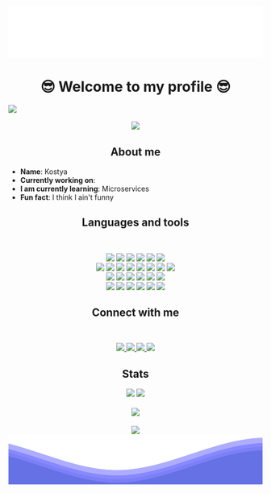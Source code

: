 <img src="https://raw.githubusercontent.com/kostahe/kostahe/master/rotated-waves.svg" width="100%" height="100">

<h1 align="center">😎 Welcome to my profile 😎</h1>

<p> <img src="https://komarev.com/ghpvc/?username=kostahe&label=Profile%20views&color=025cda&style=for-the-badge" /> </p>    

<div align="center">
     <img width="600" src="https://lanyard.kyrie25.me/api/571633649468833792?idleMessage=Sleeping%F0%9F%98%B4&useDisplayName=false&waveColor=025cda&gradient=025cda-185283-FFFFFF" />
</div>

<h2 align="center">About me</h2>

- **Name**: Kostya
- **Currently working on**: 
- **I am currently learning**: Microservices
- **Fun fact**: I think I ain't funny

<h2 align="center">Languages and tools</h2>
<br>
<p align="center"> 
    <img src="https://img.shields.io/badge/Java-ED8B00?style=for-the-badge&logo=openjdk&logoColor=white"" />
    <img src="https://img.shields.io/badge/Kotlin-B125EA?style=for-the-badge&logo=kotlin&logoColor=white" />
    <img src="https://img.shields.io/badge/Dart-0175C2?style=for-the-badge&logo=dart&logoColor=white" />
    <img src="https://img.shields.io/badge/Python-FFD43B?style=for-the-badge&logo=python&logoColor=blue" />
    <img src="https://img.shields.io/badge/PHP-777BB4?style=for-the-badge&logo=php&logoColor=white" />
    <img src="https://img.shields.io/badge/JavaScript-323330?style=for-the-badge&logo=javascript&logoColor=F7DF1E" />
    <br>
    <img src="https://img.shields.io/badge/Spring-6DB33F?style=for-the-badge&logo=spring&logoColor=white" />
    <img src="https://img.shields.io/badge/Symfony-000000?style=for-the-badge&logo=Symfony&logoColor=white" />
    <img src="https://img.shields.io/badge/Android-3DDC84?style=for-the-badge&logo=android&logoColor=white" />
    <img src="https://img.shields.io/badge/Flutter-02569B?style=for-the-badge&logo=flutter&logoColor=white" />
    <img src="https://img.shields.io/badge/React-20232A?style=for-the-badge&logo=react&logoColor=61DAFB" />
    <img src="https://img.shields.io/badge/HTML5-E34F26?style=for-the-badge&logo=html5&logoColor=white" />
    <img src="https://img.shields.io/badge/CSS3-1572B6?style=for-the-badge&logo=css3&logoColor=white" />
    <img src="https://img.shields.io/badge/Figma-F24E1E?style=for-the-badge&logo=figma&logoColor=white" />
    <br>
    <img src="https://img.shields.io/badge/PostgreSQL-316192?style=for-the-badge&logo=postgresql&logoColor=white" />
    <img src="https://img.shields.io/badge/MySQL-005C84?style=for-the-badge&logo=mysql&logoColor=white" />
    <img src="https://img.shields.io/badge/redis-%23DD0031.svg?&style=for-the-badge&logo=redis&logoColor=white" />
    <img src="https://img.shields.io/badge/MongoDB-4EA94B?style=for-the-badge&logo=mongodb&logoColor=white" />
    <img src="https://img.shields.io/badge/firebase-ffca28?style=for-the-badge&logo=firebase&logoColor=black" />
    <img src="https://img.shields.io/badge/Amazon_AWS-FF9900?style=for-the-badge&logo=amazonaws&logoColor=white" />
    <br>
    <img src="https://img.shields.io/badge/GIT-E44C30?style=for-the-badge&logo=git&logoColor=white" />
    <img src="https://img.shields.io/badge/GitHub-100000?style=for-the-badge&logo=github&logoColor=white" />
    <img src="https://img.shields.io/badge/GitHub_Actions-2088FF?style=for-the-badge&logo=github-actions&logoColor=white" />
    <img src="https://img.shields.io/badge/GitLab-330F63?style=for-the-badge&logo=gitlab&logoColor=white" />
    <img src="https://img.shields.io/badge/Docker-2CA5E0?style=for-the-badge&logo=docker&logoColor=white" />
    <img src="https://img.shields.io/badge/Postman-FF6C37?style=for-the-badge&logo=Postman&logoColor=white" />
</p>

<h2 align="center">Connect with me</h2>
<br>
<p align="center">
    <a href="https://discord.gg/.kostah" target="_blank"> <img src="https://img.shields.io/badge/Discord-5865F2?style=for-the-badge&logo=discord&logoColor=white"> </a>
    <a href="https://www.instagram.com/kostahwastaken" target="_blank"> <img src="https://img.shields.io/badge/Instagram-E4405F?style=for-the-badge&logo=instagram&logoColor=white"> </a>
    <a href="https://linkedin.com/in/konstantyn-huzil" target="_blank"> <img src="https://img.shields.io/badge/LinkedIn-0077B5?style=for-the-badge&logo=linkedin&logoColor=white"> </a>
    <a href="https://steamcommunity.com/id/Kostahh" target="_blank"> <img src="https://img.shields.io/badge/Steam-000000?style=for-the-badge&logo=steam&logoColor=white"> </a>
</p>


<h2 align="center">Stats</h2>
<div align="center">
    <img width=340 src="https://github-readme-stats.vercel.app/api?username=kostahe&show_icons=true&count_private=true&rank_icon=github&theme=transparent" />
    <img src="https://github-readme-stats.vercel.app/api/top-langs/?username=kostahe&layout=compact&langs_count=4&theme=transparent" /> 
    <br>
    <br>
    <img align="center" src="https://github-readme-streak-stats.herokuapp.com/?user=kostahe&theme=transparent" />
    <br>
    <br>
    <img align="center" src="https://github-readme-stats.vercel.app/api/wakatime?username=kostah&theme=transparent" />
</div>

<img src="https://raw.githubusercontent.com/kostahe/kostahe/master/waves.svg" width="100%" height="100">
